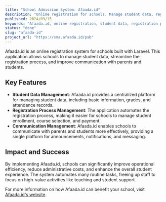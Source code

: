 ```yaml
---
title: "School Admission System: Afaada.id"
description: "Online registration for schools. Manage student data, registration process, and communication with Laravel."
published: 2024/03/15
keywords: "Afaada.id, online registration, student data, registration process, communication, Laravel"
status: "done"
slug: "afaada-id"
project_url: "https://sma.afaada.id/psb"
---
```


Afaada.id is an online registration system for schools built with Laravel. This application allows schools to manage student data, streamline the registration process, and improve communication with parents and students.

## Key Features

-   **Student Data Management**: Afaada.id provides a centralized platform for managing student data, including basic information, grades, and attendance records.
-   **Registration Process Management**: The application automates the registration process, making it easier for schools to manage student enrollment, course selection, and payment.
-   **Communication Management**: Afaada.id enables schools to communicate with parents and students more effectively, providing a single platform for announcements, notifications, and messaging.

## Impact and Success

By implementing Afaada.id, schools can significantly improve operational efficiency, reduce administrative costs, and enhance the overall student experience. The system automates many routine tasks, freeing up staff to focus on high-value activities like teaching and student support.

For more information on how Afaada.id can benefit your school, visit [Afaada.id's website](https://sma.afaada.id/psb).
